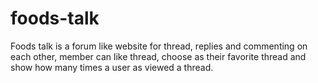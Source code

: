 # foods-talk
Foods talk is a forum like website for thread, replies and commenting on each other, member can like thread, choose as their favorite thread and show how many times a user as viewed a thread.
